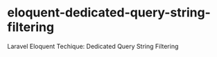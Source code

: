 # eloquent-dedicated-query-string-filtering
Laravel Eloquent Techique: Dedicated Query String Filtering
